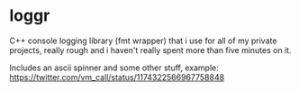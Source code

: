# loggr
C++ console logging library (fmt wrapper) that i use for all of my private projects, really rough and i haven't really spent more than five minutes on it.

Includes an ascii spinner and some other stuff, example:
https://twitter.com/vm_call/status/1174322566967758848
